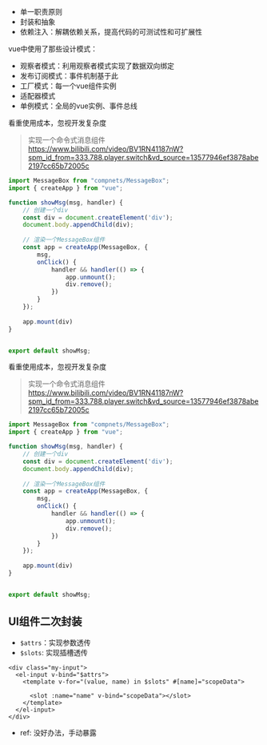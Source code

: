 
- 单一职责原则
- 封装和抽象
- 依赖注入：解耦依赖关系，提高代码的可测试性和可扩展性



vue中使用了那些设计模式：
- 观察者模式：利用观察者模式实现了数据双向绑定
- 发布订阅模式：事件机制基于此
- 工厂模式：每一个vue组件实例
- 适配器模式
- 单例模式：全局的vue实例、事件总线

看重使用成本，忽视开发复杂度 

> 实现一个命令式消息组件 https://www.bilibili.com/video/BV1RN41187nW?spm_id_from=333.788.player.switch&vd_source=13577946ef3878abe2197cc65b72005c
```js
import MessageBox from "compnets/MessageBox";
import { createApp } from "vue";

function showMsg(msg, handler) {
    // 创建一个div
    const div = document.createElement('div');
    document.body.appendChild(div);
    
    // 渲染一个MessageBox组件  
    const app = createApp(MessageBox, {
        msg,
        onClick() {
            handler && handler(() => {
                app.unmount();
                div.remove();
            })
        }
    });    
    
    app.mount(div)
}


export default showMsg;
```

看重使用成本，忽视开发复杂度 

> 实现一个命令式消息组件 https://www.bilibili.com/video/BV1RN41187nW?spm_id_from=333.788.player.switch&vd_source=13577946ef3878abe2197cc65b72005c
```js
import MessageBox from "compnets/MessageBox";
import { createApp } from "vue";

function showMsg(msg, handler) {
    // 创建一个div
    const div = document.createElement('div');
    document.body.appendChild(div);
    
    // 渲染一个MessageBox组件  
    const app = createApp(MessageBox, {
        msg,
        onClick() {
            handler && handler(() => {
                app.unmount();
                div.remove();
            })
        }
    });    
    
    app.mount(div)
}


export default showMsg;
```

## UI组件二次封装
- `$attrs`：实现参数透传
- `$slots`: 实现插槽透传
```vue
<div class="my-input">
  <el-input v-bind="$attrs">
    <template v-for="(value, name) in $slots" #[name]="scopeData">
       
      <slot :name="name" v-bind="scopeData"></slot>
    </template>
  </el-input>
</div>
```
- ref: 没好办法，手动暴露